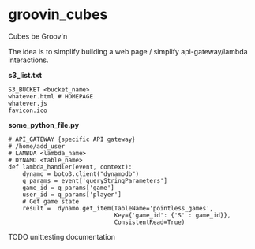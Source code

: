 # groovin_cubes
Cubes be Groov'n

The idea is to simplify building a web page / simplify api-gateway/lambda interactions.

**s3_list.txt**
```
S3_BUCKET <bucket_name>
whatever.html # HOMEPAGE
whatever.js
favicon.ico
```

**some_python_file.py**<br>
```
# API_GATEWAY {specific API gateway}
# /home/add_user
# LAMBDA <lambda_name>
# DYNAMO <table_name>
def lambda_handler(event, context):
    dynamo = boto3.client("dynamodb")
    q_params = event['queryStringParameters']
    game_id = q_params['game']
    user_id = q_params['player']
    # Get game state
    result =  dynamo.get_item(TableName='pointless_games',
                              Key={'game_id': {'S' : game_id}},
                              ConsistentRead=True)
```

TODO unittesting documentation
